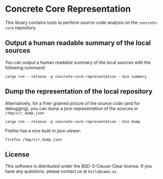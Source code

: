 # Concrete Core Representation

This library contains tools to perform source-code analysis on the `concrete-core` repository.

## Output a human readable summary of the local sources

You can output a human readable summary of the local sources with the following command:
```shell
cargo run --release -p concrete-core-representation --bin summary
```

## Dump the representation of the local repository

Alternatively, for a finer grained picture of the source code (and for debugging), you can dump a 
json representation of the sources in `/tmp/ccr_dump.json`
```shell
cargo run --release -p concrete-core-representation --bin dump
```

Firefox has a nice built-in json viewer:
```shell
firefox /tmp/ccr_dump.json
```

## License

This software is distributed under the BSD-3-Clause-Clear license. If you have any questions,
please contact us at `hello@zama.ai`.
